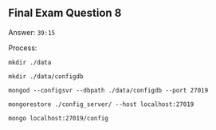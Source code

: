 ## Final Exam Question 8

Answer: `39:15`


Process:

```
mkdir ./data

mkdir ./data/configdb

mongod --configsvr --dbpath ./data/configdb --port 27019

mongorestore ./config_server/ --host localhost:27019

mongo localhost:27019/config

```